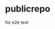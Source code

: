 # publicrepo
for e2e test
















































































































































































































































































